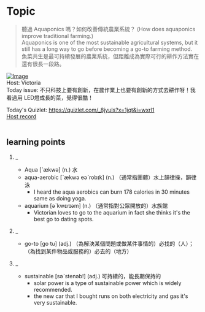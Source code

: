 # Topic

> 聽過 Aquaponics 嗎？如何改善傳統農業系統？ (How does aquaponics improve traditional farming.)  <br>
> Aquaponics is one of the most sustainable agricultural systems, but it still has a long way to go before becoming a go-to farming method. <br>
> 魚菜共生是最可持續發展的農業系統，但距離成為實際可行的耕作方法實在還有很長一段路。 <br>

[![Image](https://cdn.voicetube.com/assets/thumbnails/pLk32kxzNCY.jpg)](https://www.youtube.com/embed/pLk32kxzNCY?rel=0&showinfo=0&cc_load_policy=0&controls=1&autoplay=1&iv_load_policy=3&playsinline=1&wmode=transparent&start=193&end=200&enablejsapi=1&origin=https://tw.voicetube.com&widgetid=1)<br>
Host: Victoria
<br>Today issue: 不只科技上要有創新，在農作業上也要有創新的方式去耕作呀！我看過用 LED燈成長的菜，覺得很酷！



Today's Quizlet: https://quizlet.com/_8jyuls?x=1jqt&i=wxrl1
<br>
[Host record](https://cdn.voicetube.com/everyday_records/4461/1596424721.mp3)
<br><br>
## learning points
1. _
	* Aqua [ˋækwə] (n.) 水
	* aqua-aerobic [ˋækwə eəˋrobɪk] (n.) （通常指團體）水上韻律操，韻律泳
		- I heard the aqua aerobics can burn 178 calories in 30 minutes same as doing yoga.
	* aquarium [əˋkwɛrɪəm] (n.) （通常指對公眾開放的）水族館
		- Victorian loves to go to the aquarium in fact she thinks it's the best go to dating spots.

2. _
	* go-to [go tu] (adj.) （為解決某個問題或做某件事情的）必找的（人）；（為找到某件物品或服務的）必去的（地方）

3. _
	* sustainable [səˋstenəb!] (adj.) 可持續的，能長期保持的
		- solar power is a type of sustainable power which is widely recommended.
		- the new car that I bought runs on both electricity and gas it's very sustainable.
